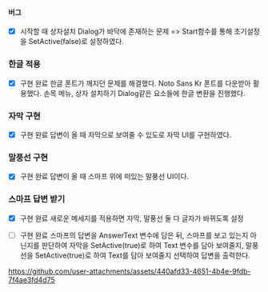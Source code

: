 #### 버그
- [x] 시작할 때 상자설치 Dialog가 바닥에 존재하는 문제 => Start함수를 통해 초기설정을 SetActive(false)로 설정하였다.
### 한글 적용
- [x] 구현 완료
한글 폰트가 깨지던 문제를 해결했다. Noto Sans Kr 폰트를 다운받아 활용했다.
손목 메뉴, 상자 설치하기 Dialog같은 요소들에 한글 변환을 진행했다.
### 자막 구현
- [x] 구현 완료
답변이 올 때 자막으로 보여줄 수 있도로 자막 UI를 구현하였다.
### 말풍선 구현
- [x] 구현 완료
답변이 올 때 스마프 위에 떠있는 말풍선 UI이다.
### 스마프 답변 받기
- [x] 구현 완료
새로운 메세지를 적용하면 자막, 말풍선 둘 다 글자가 바뀌도록 설정

- [ ] 구현 완료
스마프의 답변을 AnswerText 변수에 담은 뒤, 스마프를 보고 있는지 아닌지를 판단하여 자막을 SetActive(true)로 하여 Text 변수를 담아 보여줄지, 말풍선을 SetActive(true)로 하여 Text를 담아 보여줄지 선택하여 답변을 출력한다.

https://github.com/user-attachments/assets/440afd33-4651-4b4e-9fdb-7f4ae3fd4d75

